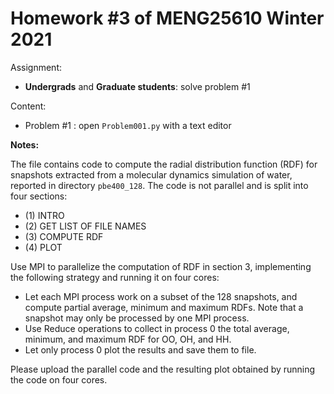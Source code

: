 # Homework #3 of MENG25610 Winter 2021
  
Assignment:
- **Undergrads** and **Graduate students**: solve problem #1

Content:
- Problem #1 : open `Problem001.py` with a text editor

**Notes:**
 
The file contains code to compute the radial distribution function (RDF) for snapshots extracted from a molecular dynamics simulation of water, reported in directory `pbe400_128`. 
The code is not parallel and is split into four sections:
   - (1) INTRO
   - (2) GET LIST OF FILE NAMES
   - (3) COMPUTE RDF
   - (4) PLOT 

Use MPI to parallelize the computation of RDF in section 3, implementing the following strategy and running it on four cores: 
   - Let each MPI process work on a subset of the 128 snapshots, and compute partial average, minimum and maximum RDFs. Note that a snapshot may only be processed by one MPI process.
   - Use Reduce operations to collect in process 0 the total average, minimum, and maximum RDF for OO, OH, and HH. 
   - Let only process 0 plot the results and save them to file.

Please upload the parallel code and the resulting plot obtained by running the code on four cores.  

